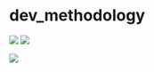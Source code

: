 # dev_methodology

<a href="https://codeclimate.com/github/NikitaZhukovskiy/dev_methodology/maintainability"><img src="https://api.codeclimate.com/v1/badges/3dbfa626f8381d866138/maintainability" /></a>
<a href="https://codeclimate.com/github/NikitaZhukovskiy/dev_methodology/test_coverage"><img src="https://api.codeclimate.com/v1/badges/3dbfa626f8381d866138/test_coverage" /></a>

<a href="https://asciinema.org/a/obbpVGfPsePJUsoaH3dno79oz" target="_blank"><img src="https://asciinema.org/a/obbpVGfPsePJUsoaH3dno79oz.svg" /></a>

